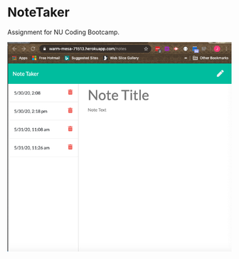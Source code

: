 # NoteTaker
Assignment for NU Coding Bootcamp.



![screenshot](public/assets/note%20_taker.png)

 


